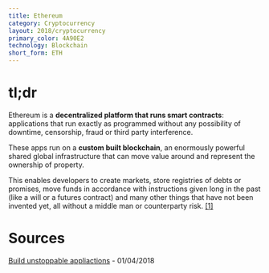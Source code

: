```yaml
---
title: Ethereum
category: Cryptocurrency
layout: 2018/cryptocurrency
primary_color: 4A90E2
technology: Blockchain
short_form: ETH
---
```


# tl;dr

Ethereum is a **decentralized platform that runs smart contracts**: applications that run exactly as programmed without any possibility of downtime, censorship, fraud or third party interference.

These apps run on a **custom built blockchain**, an enormously powerful shared global infrastructure that can move value around and represent the ownership of property.

This enables developers to create markets, store registries of debts or promises, move funds in accordance with instructions given long in the past (like a will or a futures contract) and many other things that have not been invented yet, all without a middle man or counterparty risk. [[1]](#source-1)

# Sources

<a href="https://ethereum.org/" id="source-1">Build unstoppable appliactions</a> - 01/04/2018